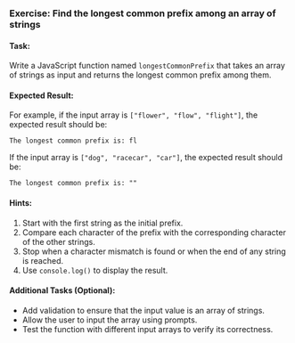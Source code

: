 ### Exercise: Find the longest common prefix among an array of strings

#### Task:
Write a JavaScript function named `longestCommonPrefix` that takes an array of strings as input and returns the longest common prefix among them.

#### Expected Result:
For example, if the input array is `["flower", "flow", "flight"]`, the expected result should be:
```
The longest common prefix is: fl
```
If the input array is `["dog", "racecar", "car"]`, the expected result should be:
```
The longest common prefix is: ""
```

#### Hints:
1. Start with the first string as the initial prefix.
2. Compare each character of the prefix with the corresponding character of the other strings.
3. Stop when a character mismatch is found or when the end of any string is reached.
4. Use `console.log()` to display the result.

#### Additional Tasks (Optional):
- Add validation to ensure that the input value is an array of strings.
- Allow the user to input the array using prompts.
- Test the function with different input arrays to verify its correctness.
